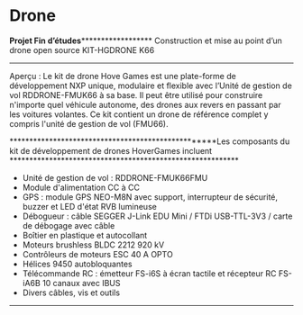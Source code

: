 # Drone
**********************************************************************Projet Fin d’études****************************************************************************************
Construction et mise au point d’un drone open source KIT-HGDRONE K66
*********************************************************************************************************************************************************************************
Aperçu :
Le kit de drone Hove Games est une plate-forme de développement NXP unique, modulaire et flexible avec l’Unité de gestion de vol RDDRONE-FMUK66 à sa base. Il peut être utilisé pour construire n'importe quel véhicule autonome, des drones aux revers en passant par les voitures volantes. 
Ce kit contient un drone de référence complet y compris l'unité de gestion de vol (FMU66).

***************************************************Les composants du kit de développement de drones HoverGames incluent **********************************************************
- Unité de gestion de vol : RDDRONE-FMUK66FMU
- Module d'alimentation CC à CC
- GPS : module GPS NEO-M8N avec support, interrupteur de sécurité, buzzer et LED d'état RVB lumineuse
- Débogueur : câble SEGGER J-Link EDU Mini / FTDi USB-TTL-3V3 / carte de débogage avec câble
- Boîtier en plastique et autocollant
- Moteurs brushless BLDC 2212 920 kV
- Contrôleurs de moteurs ESC 40 A OPTO
- Hélices 9450 autobloquantes
- Télécommande RC : émetteur FS-i6S à écran tactile et récepteur RC FS-iA6B 10 canaux avec IBUS
- Divers câbles, vis et outils
**********************************************************************************************************************************************************************************
